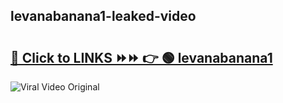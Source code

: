 
 ## levanabanana1-leaked-video 

# <h2><a href="https://clipsfans.com/levanabanana1&ref=git">🔗 Click to LINKS ⏩⏩ 👉 🟢 levanabanana1 </a></h2>

<a href="https://clipsfans.com/levanabanana1&ref=git" rel="nofollow" data-target="animated-image.originalLink"><img src="https://i.ibb.co.com/xMMVF88/686577567.gif" alt="Viral Video Original" style="max-width: 100%; display: inline-block;" data-target="animated-image.originalImage"></a>
